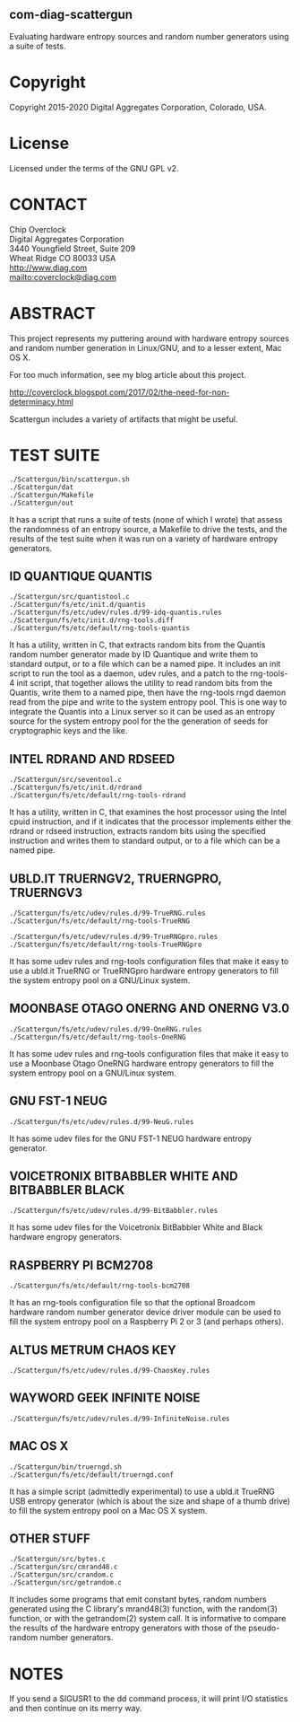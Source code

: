 com-diag-scattergun
-------------------

Evaluating hardware entropy sources and random number generators using a suite of tests.

# Copyright

Copyright 2015-2020 Digital Aggregates Corporation, Colorado, USA.

# License

Licensed under the terms of the GNU GPL v2.

# CONTACT

Chip Overclock    
Digital Aggregates Corporation    
3440 Youngfield Street, Suite 209    
Wheat Ridge CO 80033 USA    
<http://www.diag.com>    
<mailto:coverclock@diag.com>    

# ABSTRACT

This project represents my puttering around with hardware entropy sources and
random number generation in Linux/GNU, and to a lesser extent, Mac OS X.

For too much information, see my blog article about this project.

<http://coverclock.blogspot.com/2017/02/the-need-for-non-determinacy.html>

Scattergun includes a variety of artifacts that might be useful.

# TEST SUITE

    ./Scattergun/bin/scattergun.sh
    ./Scattergun/dat
    ./Scattergun/Makefile
    ./Scattergun/out

It has a script that runs a suite of tests (none of which I wrote) that
assess the randomness of an entropy source, a Makefile to drive the tests,
and the results of the test suite when it was run on a variety of hardware
entropy generators.

## ID QUANTIQUE QUANTIS

    ./Scattergun/src/quantistool.c
    ./Scattergun/fs/etc/init.d/quantis
    ./Scattergun/fs/etc/udev/rules.d/99-idq-quantis.rules
    ./Scattergun/fs/etc/init.d/rng-tools.diff
    ./Scattergun/fs/etc/default/rng-tools-quantis

It has a utility, written in C, that extracts random bits from the Quantis
random number generator made by ID Quantique and write them to standard output,
or to a file which can be a named pipe. It includes an init script to run
the tool as a daemon, udev rules, and a patch to the rng-tools-4 init script,
that together allows the utility to read random bits from the Quantis, write
them to a named pipe, then have the rng-tools rngd daemon read from the pipe
and write to the system entropy pool. This is one way to integrate the Quantis
into a Linux server so it can be used as an entropy source for the system
entropy pool for the the generation of seeds for cryptographic keys and the
like.

## INTEL RDRAND AND RDSEED

    ./Scattergun/src/seventool.c
    ./Scattergun/fs/etc/init.d/rdrand
    ./Scattergun/fs/etc/default/rng-tools-rdrand

It has a utility, written in C, that examines the host processor using the
Intel cpuid instruction, and if it indicates that the processor implements
either the rdrand or rdseed instruction, extracts random bits using the
specified instruction and writes them to standard output, or to a file which
can be a named pipe.

## UBLD.IT TRUERNGV2, TRUERNGPRO, TRUERNGV3

    ./Scattergun/fs/etc/udev/rules.d/99-TrueRNG.rules
    ./Scattergun/fs/etc/default/rng-tools-TrueRNG

    ./Scattergun/fs/etc/udev/rules.d/99-TrueRNGpro.rules
    ./Scattergun/fs/etc/default/rng-tools-TrueRNGpro

It has some udev rules and rng-tools configuration files that make it easy to
use a ubld.it TrueRNG or TrueRNGpro hardware entropy generators to fill the
system entropy pool on a GNU/Linux system.

## MOONBASE OTAGO ONERNG AND ONERNG V3.0

    ./Scattergun/fs/etc/udev/rules.d/99-OneRNG.rules
    ./Scattergun/fs/etc/default/rng-tools-OneRNG

It has some udev rules and rng-tools configuration files that make it easy to
use a Moonbase Otago OneRNG hardware entropy generators to fill the system
entropy pool on a GNU/Linux system.

## GNU FST-1 NEUG

    ./Scattergun/fs/etc/udev/rules.d/99-NeuG.rules

It has some udev files for the GNU FST-1 NEUG hardware entropy generator.

## VOICETRONIX BITBABBLER WHITE AND BITBABBLER BLACK

    ./Scattergun/fs/etc/udev/rules.d/99-BitBabbler.rules

It has some udev files for the Voicetronix BitBabbler White and Black
hardware engropy generators.

## RASPBERRY PI BCM2708

    ./Scattergun/fs/etc/default/rng-tools-bcm2708

It has an rng-tools configuration file so that the optional Broadcom hardware
random number generator device driver module can be used to fill the system
entropy pool on a Raspberry Pi 2 or 3 (and perhaps others).

## ALTUS METRUM CHAOS KEY

    ./Scattergun/fs/etc/udev/rules.d/99-ChaosKey.rules

## WAYWORD GEEK INFINITE NOISE

    ./Scattergun/fs/etc/udev/rules.d/99-InfiniteNoise.rules

## MAC OS X

    ./Scattergun/bin/truerngd.sh
    ./Scattergun/fs/etc/default/truerngd.conf

It has a simple script (admittedly experimental) to use a ubld.it TrueRNG USB
entropy generator (which is about the size and shape of a thumb drive) to fill
the system entropy pool on a Mac OS X system.

## OTHER STUFF

    ./Scattergun/src/bytes.c
    ./Scattergun/src/cmrand48.c
    ./Scattergun/src/crandom.c
    ./Scattergun/src/getrandom.c

It includes some programs that emit constant bytes, random numbers
generated using the C library's mrand48(3) function, with the random(3)
function, or with the getrandom(2) system call. It is informative to
compare the results of the hardware entropy generators with those of
the pseudo-random number generators.

# NOTES

If you send a SIGUSR1 to the dd command process, it will print I/O statistics
and then continue on its merry way.
